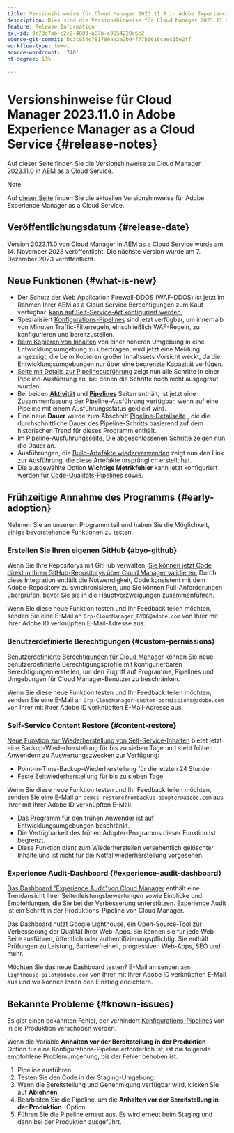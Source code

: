 ```yaml
---
title: Versionshinweise für Cloud Manager 2023.11.0 in Adobe Experience Manager as a Cloud Service
description: Dies sind die Versionshinweise für Cloud Manager 2023.11.0 in AEM as a Cloud Service.
feature: Release Information
exl-id: 9c73d7ab-c2c2-4803-a07b-e9054220c6b2
source-git-commit: bc3c054e781789aa2a2b94f77b0616caec15e2ff
workflow-type: tm+mt
source-wordcount: '740'
ht-degree: 13%

---
```



# Versionshinweise für Cloud Manager 2023.11.0 in Adobe Experience Manager as a Cloud Service {#release-notes}

Auf dieser Seite finden Sie die Versionshinweise zu Cloud Manager 2023.11.0 in AEM as a Cloud Service.

>[!NOTE]
>
>Auf [dieser Seite](/help/release-notes/release-notes-cloud/release-notes-current.md) finden Sie die aktuellen Versionshinweise für Adobe Experience Manager as a Cloud Service.

## Veröffentlichungsdatum {#release-date}

Version 2023.11.0 von Cloud Manager in AEM as a Cloud Service wurde am 14. November 2023 veröffentlicht. Die nächste Version wurde am 7. Dezember 2023 veröffentlicht.

## Neue Funktionen {#what-is-new}

* Der Schutz der Web Application Firewall-DDOS (WAF-DDOS) ist jetzt im Rahmen Ihrer AEM as a Cloud Service Berechtigungen zum Kauf verfügbar. [kann auf Self-Service-Art konfiguriert werden.](/help/implementing/cloud-manager/getting-access-to-aem-in-cloud/creating-production-programs.md)
* Spezialisiert [Konfigurations-Pipelines](/help/implementing/cloud-manager/configuring-pipelines/introduction-ci-cd-pipelines.md) sind jetzt verfügbar, um innerhalb von Minuten Traffic-Filterregeln, einschließlich WAF-Regeln, zu konfigurieren und bereitzustellen.
* [Beim Kopieren von Inhalten](/help/implementing/developing/tools/content-copy.md) von einer höheren Umgebung in eine Entwicklungsumgebung zu übertragen, wird jetzt eine Meldung angezeigt, die beim Kopieren großer Inhaltssets Vorsicht weckt, da die Entwicklungsumgebungen nur über eine begrenzte Kapazität verfügen.
* [Seite mit Details zur Pipelineausführung](/help/implementing/cloud-manager/configuring-pipelines/managing-pipelines.md#view-details) zeigt nun alle Schritte in einer Pipeline-Ausführung an, bei denen die Schritte noch nicht ausgegraut wurden.
* Bei beiden **[Aktivität](/help/implementing/cloud-manager/configuring-pipelines/managing-pipelines.md#activity)** und **[Pipelines](/help/implementing/cloud-manager/configuring-pipelines/managing-pipelines.md#pipelines)** Seiten enthält, ist jetzt eine Zusammenfassung der Pipeline-Ausführung verfügbar, wenn auf eine Pipeline mit einem Ausführungsstatus geklickt wird.
* Eine neue **Dauer** wurde zum Abschnitt [Pipeline-Detailseite](/help/implementing/cloud-manager/configuring-pipelines/managing-pipelines.md#view-details) , die die durchschnittliche Dauer des Pipeline-Schritts basierend auf dem historischen Trend für dieses Programm enthält.
* Im [Pipeline-Ausführungsseite,](/help/implementing/cloud-manager/configuring-pipelines/managing-pipelines.md#activity-window) Die abgeschlossenen Schritte zeigen nun die Dauer an.
* Ausführungen, die [Build-Artefakte wiederverwenden](/help/implementing/cloud-manager/getting-access-to-aem-in-cloud/setting-up-project.md#build-artifact-reuse) zeigt nun den Link zur Ausführung, die diese Artefakte ursprünglich erstellt hat.
* Die ausgewählte Option **Wichtige Metrikfehler** kann jetzt konfiguriert werden für [Code-Qualitäts-Pipelines](/help/implementing/cloud-manager/configuring-pipelines/configuring-non-production-pipelines.md) sowie.


## Frühzeitige Annahme des Programms {#early-adoption}

Nehmen Sie an unserem Programm teil und haben Sie die Möglichkeit, einige bevorstehende Funktionen zu testen.

### Erstellen Sie Ihren eigenen GitHub {#byo-github}

Wenn Sie Ihre Repositorys mit GitHub verwalten, [Sie können jetzt Code direkt in Ihren GitHub-Repositorys über Cloud Manager validieren.](/help/implementing/cloud-manager/managing-code/byo-github.md) Durch diese Integration entfällt die Notwendigkeit, Code konsistent mit dem Adobe-Repository zu synchronisieren, und Sie können Pull-Anforderungen überprüfen, bevor Sie sie in die Hauptverzweigungen zusammenführen.

Wenn Sie diese neue Funktion testen und Ihr Feedback teilen möchten, senden Sie eine E-Mail an `Grp-CloudManager_BYOG@adobe.com` von Ihrer mit Ihrer Adobe ID verknüpften E-Mail-Adresse aus.

### Benutzerdefinierte Berechtigungen {#custom-permissions}

[Benutzerdefinierte Berechtigungen für Cloud Manager](/help/implementing/cloud-manager/custom-permissions.md) können Sie neue benutzerdefinierte Berechtigungsprofile mit konfigurierbaren Berechtigungen erstellen, um den Zugriff auf Programme, Pipelines und Umgebungen für Cloud Manager-Benutzer zu beschränken.

Wenn Sie diese neue Funktion testen und Ihr Feedback teilen möchten, senden Sie eine E-Mail an `Grp-CloudManager-custom-permissions@adobe.com` von Ihrer mit Ihrer Adobe ID verknüpften E-Mail-Adresse aus.

### Self-Service Content Restore {#content-restore}

[Neue Funktion zur Wiederherstellung von Self-Service-Inhalten](/help/operations/restore.md) bietet jetzt eine Backup-Wiederherstellung für bis zu sieben Tage und steht frühen Anwendern zu Auswertungszwecken zur Verfügung:

* Point-in-Time-Backup-Wiederherstellung für die letzten 24 Stunden
* Feste Zeitwiederherstellung für bis zu sieben Tage

Wenn Sie diese neue Funktion testen und Ihr Feedback teilen möchten, senden Sie eine E-Mail an `aemcs-restorefrombackup-adopter@adobe.com` aus Ihrer mit Ihrer Adobe ID verknüpften E-Mail.

* Das Programm für den frühen Anwender ist auf Entwicklungsumgebungen beschränkt.
* Die Verfügbarkeit des frühen Adopter-Programms dieser Funktion ist begrenzt.
* Diese Funktion dient zum Wiederherstellen versehentlich gelöschter Inhalte und ist nicht für die Notfallwiederherstellung vorgesehen.

### Experience Audit-Dashboard {#experience-audit-dashboard}

[Das Dashboard &quot;Experience Audit&quot;von Cloud Manager](/help/implementing/cloud-manager/experience-audit-dashboard.md) enthält eine Trendansicht Ihrer Seitenleistungsbewertungen sowie Einblicke und Empfehlungen, die Sie bei der Verbesserung unterstützen. Experience Audit ist ein Schritt in der Produktions-Pipeline von Cloud Manager.

Das Dashboard nutzt Google Lighthouse, ein Open-Source-Tool zur Verbesserung der Qualität Ihrer Web-Apps. Sie können sie für jede Web-Seite ausführen, öffentlich oder authentifizierungspflichtig. Sie enthält Prüfungen zu Leistung, Barrierefreiheit, progressiven Web-Apps, SEO und mehr.

Möchten Sie das neue Dashboard testen? E-Mail an senden `aem-lighthouse-pilot@adobe.com` von Ihrer mit Ihrer Adobe ID verknüpften E-Mail aus und wir können Ihnen den Einstieg erleichtern.

## Bekannte Probleme {#known-issues}

Es gibt einen bekannten Fehler, der verhindert [Konfigurations-Pipelines](/help/implementing/cloud-manager/configuring-pipelines/introduction-ci-cd-pipelines.md##config-deployment-pipeline) von in die Produktion verschoben werden.

Wenn die Variable **Anhalten vor der Bereitstellung in der Produktion** -Option für eine Konfigurations-Pipeline erforderlich ist, ist die folgende empfohlene Problemumgehung, bis der Fehler behoben ist.

1. Pipeline ausführen.
1. Testen Sie den Code in der Staging-Umgebung.
1. Wenn die Bereitstellung und Genehmigung verfügbar wird, klicken Sie auf **Ablehnen**.
1. Bearbeiten Sie die Pipeline, um die **Anhalten vor der Bereitstellung in der Produktion** -Option.
1. Führen Sie die Pipeline erneut aus. Es wird erneut beim Staging und dann bei der Produktion ausgeführt.

